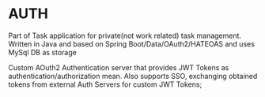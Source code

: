 AUTH
==========

Part of Task application for private(not work related) task management. 
Written in Java and based on Spring Boot/Data/OAuth2/HATEOAS and uses MySql DB as storage 

Custom AOuth2 Authentication server that provides JWT Tokens as authentication/authorization mean. Also supports SSO, 
exchanging obtained tokens from external Auth Servers for custom JWT Tokens;
